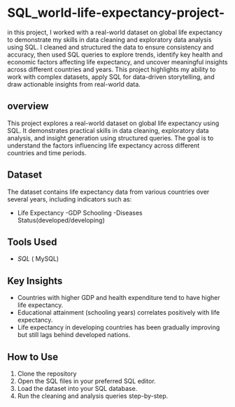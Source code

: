 # SQL_world-life-expectancy-project-
in this project, I worked with a real-world dataset on global life expectancy to demonstrate my skills in data cleaning and exploratory data analysis using SQL. I cleaned and structured the data to ensure consistency and accuracy, then used SQL queries to explore trends, identify key health and economic factors affecting life expectancy, and uncover meaningful insights across different countries and years. This project highlights my ability to work with complex datasets, apply SQL for data-driven storytelling, and draw actionable insights from real-world data.
## overview
This project explores a real-world dataset on global life expectancy using SQL. It demonstrates practical skills in data cleaning, exploratory data analysis, and insight generation using structured queries. The goal is to understand the factors influencing life expectancy across different countries and time periods.

## Dataset
The dataset contains life expectancy data from various countries over several years, including indicators such as:
- Life Expectancy
-GDP
Schooling
-Diseases
Status(developed/developing)

## Tools Used
- *SQL* ( MySQL)
  
## Key Insights
- Countries with higher GDP and health expenditure tend to have higher life expectancy.
- Educational attainment (schooling years) correlates positively with life expectancy.
- Life expectancy in developing countries has been gradually improving but still lags behind developed nations.

## How to Use
1. Clone the repository
2.  Open the SQL files in your preferred SQL editor.
3. Load the dataset into your SQL database.
4. Run the cleaning and analysis queries step-by-step.



